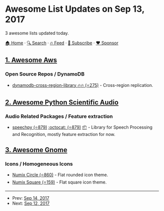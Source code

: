 # Awesome List Updates on Sep 13, 2017

3 awesome lists updated today.

[🏠 Home](/README.md) · [🔍 Search](https://www.trackawesomelist.com/search/) · [🔥 Feed](https://www.trackawesomelist.com/rss.xml) · [📮 Subscribe](https://trackawesomelist.us17.list-manage.com/subscribe?u=d2f0117aa829c83a63ec63c2f&id=36a103854c) · [❤️  Sponsor](https://github.com/sponsors/theowenyoung)



## [1. Awesome Aws](/content/donnemartin/awesome-aws/README.md)

### Open Source Repos / DynamoDB

*   [dynamodb-cross-region-library :fire::fire: (⭐275)](https://github.com/awslabs/dynamodb-cross-region-library) - Cross-region replication.

## [2. Awesome Python Scientific Audio](/content/faroit/awesome-python-scientific-audio/README.md)

### Audio Related Packages / Feature extraction

*   [speechpy (⭐879)](https://github.com/astorfi/speechpy) [:octocat: (⭐879)](https://github.com/astorfi/speechpy) [:package:](https://pypi.python.org/pypi/speechpy) - Library for Speech Processing and Recognition, mostly feature extraction for now.

## [3. Awesome Gnome](/content/Kazhnuz/awesome-gnome/README.md)

### Icons / Homogeneous Icons

*   [Numix Circle (⭐860)](https://github.com/numixproject/numix-icon-theme-circle) - Flat rounded icon theme.
*   [Numix Square (⭐159)](https://github.com/numixproject/numix-icon-theme-square) - Flat square icon theme.

---

- Prev: [Sep 14, 2017](/content/2017/09/14/README.md)
- Next: [Sep 12, 2017](/content/2017/09/12/README.md)